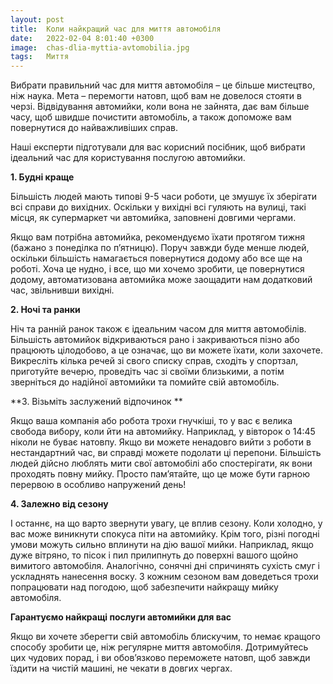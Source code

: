 ```yaml
---
layout: post
title:  Коли найкращий час для миття автомобіля
date:   2022-02-04 8:01:40 +0300
image:  chas-dlia-myttia-avtomobilia.jpg
tags:   Миття 
---
```

Вибрати правильний час для миття автомобіля – це більше мистецтво, ніж наука. Мета – перемогти натовп, щоб вам не довелося стояти в черзі. Відвідування автомийки, коли вона не зайнята, дає вам більше часу, щоб швидше почистити автомобіль, а також допоможе вам повернутися до найважливіших справ. 

Наші експерти підготували для вас корисний посібник, щоб вибрати ідеальний час для користування послугою автомийки. 

**1. Будні краще** 

Більшість людей мають типові 9-5 часи роботи, це змушує їх зберігати всі справи до вихідних. Оскільки у вихідні всі гуляють на вулиці, такі місця, як супермаркет чи автомийка, заповнені довгими чергами.

Якщо вам потрібна автомийка, рекомендуємо їхати протягом тижня (бажано з понеділка по п’ятницю). Поруч завжди буде менше людей, оскільки більшість намагається повернутися додому або все ще на роботі. Хоча це нудно, і все, що ми хочемо зробити, це повернутися додому, автоматизована автомийка може заощадити нам додатковий час, звільнивши вихідні. 

**2. Ночі та ранки**

Ніч та ранній ранок також є ідеальним часом для миття автомобілів. Більшість автомийок відкриваються рано і закриваються пізно або працюють цілодобово, а це означає, що ви можете їхати, коли захочете. Викресліть кілька речей зі свого списку справ, сходіть у спортзал, приготуйте вечерю, проведіть час зі своїми близькими, а потім зверніться до надійної автомийки та помийте свій автомобіль. 

**3. Візьміть заслужений відпочинок **

Якщо ваша компанія або робота трохи гнучкіші, то у вас є велика свобода вибору, коли йти на автомийку. Наприклад, у вівторок о 14:45 ніколи не буває натовпу. Якщо ви можете ненадовго вийти з роботи в нестандартний час, ви справді можете подолати ці перепони. Більшість людей дійсно люблять мити свої автомобілі або спостерігати, як вони проходять повну мийку. Просто пам’ятайте, що це може бути гарною перервою в особливо напружений день! 

**4. Залежно від сезону** 

І останнє, на що варто звернути увагу, це вплив сезону. Коли холодно, у вас може виникнути спокуса піти на автомийку. Крім того, різні погодні умови можуть сильно вплинути на дію вашої мийки. Наприклад, якщо дуже вітряно, то пісок і пил прилипнуть до поверхні вашого щойно вимитого автомобіля. Аналогічно, сонячні дні спричинять сухість смуг і ускладнять нанесення воску. З кожним сезоном вам доведеться трохи попрацювати над погодою, щоб забезпечити найкращу мийку автомобіля.

**Гарантуємо найкращі послуги автомийки для вас**

Якщо ви хочете зберегти свій автомобіль блискучим, то немає кращого способу зробити це, ніж регулярне миття автомобіля. Дотримуйтесь цих чудових порад, і ви обов’язково переможете натовп, щоб завжди їздити на чистій машині, не чекати в довгих чергах.
